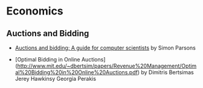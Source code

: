 # Economics 

## Auctions and Bidding

* [Auctions and bidding: A guide for computer scientists](http://www.sci.brooklyn.cuny.edu/~parsons/projects/mech-design/publications/bluffers-final.pdf) by Simon Parsons

* [Optimal Bidding in Online Auctions] (http://www.mit.edu/~dbertsim/papers/Revenue%20Management/Optimal%20Bidding%20in%20Online%20Auctions.pdf) by Dimitris Bertsimas Jerey Hawkinsy Georgia Perakis 


